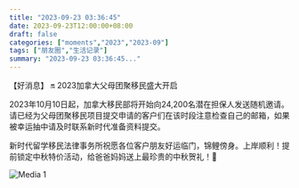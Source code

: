 ```yaml
---
title: "2023-09-23 03:36:45"
date: 2023-09-23T12:00:00+08:00
draft: false
categories: ["moments","2023","2023-09"]
tags: ["朋友圈","生活记录"]
summary: "2023-09-23 03:36:45..."
---
```


【好消息】
🔛 2023加拿大父母团聚移民盛大开启

2023年10月10日起，加拿大移民部将开始向24,200名潜在担保人发送随机邀请。请已经为父母团聚移民项目提交申请的客户们在该时段注意检查自己的邮箱，如果被幸运抽中请及时联系新时代准备资料提交。

新时代留学移民法律事务所祝愿各位客户朋友好运临门，锦鲤傍身。上岸顺利！提前锁定中秋特价活动，给爸爸妈妈送上最珍贵的中秋贺礼！🎑

![Media 1](/Moments/photos/2023-09-23/202309230336450.jpg)

